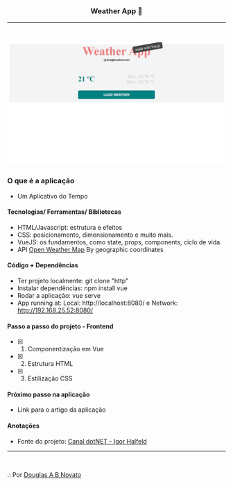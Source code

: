 <h3 align="center">
  Weather App 🚀
</h3>

---
<br>

![Resultado da Aplicação](/aplicacao-terminada.jpg)

### O que é a aplicação

- Um Aplicativo do Tempo

#### Tecnologias/ Ferramentas/ Bibliotecas

- HTML/Javascript: estrutura e efeitos
- CSS: posicionamento, dimensionamento e muito mais.
- VueJS: os fundamentos, como state, props, components, ciclo de vida.
- API [Open Weather Map](https://openweathermap.org/) By geographic coordinates 

#### Código + Dependências

- Ter projeto localmente: git clone "http"
- Instalar dependências: npm install vue
- Rodar a aplicação: vue serve 
- App running at: Local:   http://localhost:8080/ e Network: http://192.168.25.52:8080/

#### Passo a passo do projeto - Frontend 

- [x] 1. Componentização em Vue
- [x] 2. Estrutura HTML 
- [x] 3. Estilização CSS 

#### Próximo passo na aplicação

- Link para o artigo da aplicação

#### Anotações   

- Fonte do projeto: [Canal dotNET - Igor Halfeld ](https://www.youtube.com/watch?v=C_6vfcGcHHI)

---
<br>

.: Por [Douglas A B Novato](https://linktr.ee/douglasabnovato)